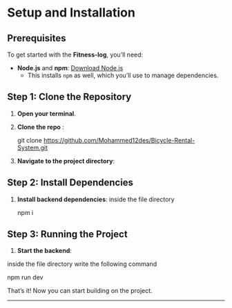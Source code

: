 # Setup and Installation

## Prerequisites

To get started with the **Fitness-log**, you’ll need:

- **Node.js** and **npm**: [Download Node.js](https://nodejs.org)
  - This installs `npm` as well, which you’ll use to manage dependencies.

## Step 1: Clone the Repository

1. **Open your terminal**.
2. **Clone the repo** :

   git clone https://github.com/Mohammed12des/Bicycle-Rental-System.git

3. **Navigate to the project directory**:

## Step 2: Install Dependencies

1. **Install backend dependencies**:
   inside the file directory

   npm i

## Step 3: Running the Project

1. **Start the backend**:

inside the file directory write the following command

npm run dev

That’s it! Now you can start building on the project.

---
